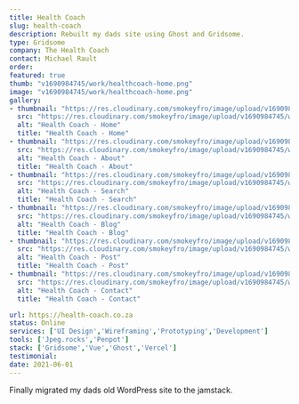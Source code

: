 ```yaml
---
title: Health Coach
slug: health-coach
description: Rebuilt my dads site using Ghost and Gridsome.
type: Gridsome
company: The Health Coach
contact: Michael Rault 
order: 
featured: true
thumb: "v1690984745/work/healthcoach-home.png"
image: "v1690984745/work/healthcoach-home.png"
gallery:
- thumbnail: "https://res.cloudinary.com/smokeyfro/image/upload/v1690984745/work/healthcoach-home.png"
  src: "https://res.cloudinary.com/smokeyfro/image/upload/v1690984745/work/healthcoach-home.png"
  alt: "Health Coach - Home"
  title: "Health Coach - Home"
- thumbnail: "https://res.cloudinary.com/smokeyfro/image/upload/v1690984745/work/healthcoach-about.png"
  src: "https://res.cloudinary.com/smokeyfro/image/upload/v1690984745/work/healthcoach-about.png"
  alt: "Health Coach - About"
  title: "Health Coach - About"
- thumbnail: "https://res.cloudinary.com/smokeyfro/image/upload/v1690984745/work/healthcoach-search.png"
  src: "https://res.cloudinary.com/smokeyfro/image/upload/v1690984745/work/healthcoach-search.png"
  alt: "Health Coach - Search"
  title: "Health Coach - Search"
- thumbnail: "https://res.cloudinary.com/smokeyfro/image/upload/v1690984745/work/healthcoach-blog.png"
  src: "https://res.cloudinary.com/smokeyfro/image/upload/v1690984745/work/healthcoach-blog.png"
  alt: "Health Coach - Blog"
  title: "Health Coach - Blog"
- thumbnail: "https://res.cloudinary.com/smokeyfro/image/upload/v1690984745/work/healthcoach-post.png"
  src: "https://res.cloudinary.com/smokeyfro/image/upload/v1690984745/work/healthcoach-post.png"
  alt: "Health Coach - Post"
  title: "Health Coach - Post"
- thumbnail: "https://res.cloudinary.com/smokeyfro/image/upload/v1690984745/work/healthcoach-contact.png"
  src: "https://res.cloudinary.com/smokeyfro/image/upload/v1690984745/work/healthcoach-contact.png"
  alt: "Health Coach - Contact"
  title: "Health Coach - Contact"

url: https://health-coach.co.za
status: Online
services: ['UI Design','Wireframing','Prototyping','Development']
tools: ['Jpeg.rocks','Penpot']
stack: ['Gridsome','Vue','Ghost','Vercel']
testimonial: 
date: 2021-06-01
---
```

Finally migrated my dads old WordPress site to the jamstack.